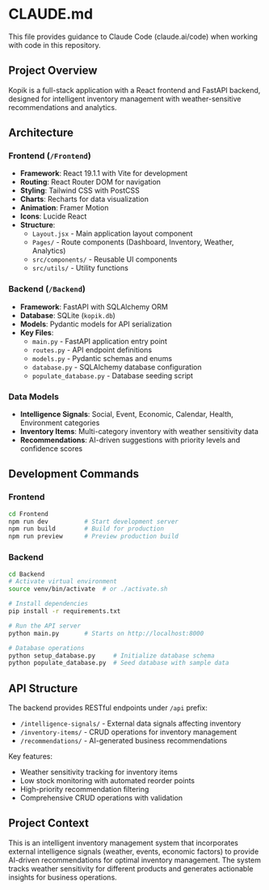# CLAUDE.md

This file provides guidance to Claude Code (claude.ai/code) when working with code in this repository.

## Project Overview

Kopik is a full-stack application with a React frontend and FastAPI backend, designed for intelligent inventory management with weather-sensitive recommendations and analytics.

## Architecture

### Frontend (`/Frontend`)
- **Framework**: React 19.1.1 with Vite for development
- **Routing**: React Router DOM for navigation
- **Styling**: Tailwind CSS with PostCSS
- **Charts**: Recharts for data visualization
- **Animation**: Framer Motion
- **Icons**: Lucide React
- **Structure**: 
  - `Layout.jsx` - Main application layout component
  - `Pages/` - Route components (Dashboard, Inventory, Weather, Analytics)
  - `src/components/` - Reusable UI components
  - `src/utils/` - Utility functions

### Backend (`/Backend`)
- **Framework**: FastAPI with SQLAlchemy ORM
- **Database**: SQLite (`kopik.db`)
- **Models**: Pydantic models for API serialization
- **Key Files**:
  - `main.py` - FastAPI application entry point
  - `routes.py` - API endpoint definitions
  - `models.py` - Pydantic schemas and enums
  - `database.py` - SQLAlchemy database configuration
  - `populate_database.py` - Database seeding script

### Data Models
- **Intelligence Signals**: Social, Event, Economic, Calendar, Health, Environment categories
- **Inventory Items**: Multi-category inventory with weather sensitivity data
- **Recommendations**: AI-driven suggestions with priority levels and confidence scores

## Development Commands

### Frontend
```bash
cd Frontend
npm run dev          # Start development server
npm run build        # Build for production
npm run preview      # Preview production build
```

### Backend
```bash
cd Backend
# Activate virtual environment
source venv/bin/activate  # or ./activate.sh

# Install dependencies
pip install -r requirements.txt

# Run the API server
python main.py       # Starts on http://localhost:8000

# Database operations
python setup_database.py     # Initialize database schema
python populate_database.py  # Seed database with sample data
```

## API Structure

The backend provides RESTful endpoints under `/api` prefix:
- `/intelligence-signals/` - External data signals affecting inventory
- `/inventory-items/` - CRUD operations for inventory management
- `/recommendations/` - AI-generated business recommendations

Key features:
- Weather sensitivity tracking for inventory items
- Low stock monitoring with automated reorder points
- High-priority recommendation filtering
- Comprehensive CRUD operations with validation

## Project Context

This is an intelligent inventory management system that incorporates external intelligence signals (weather, events, economic factors) to provide AI-driven recommendations for optimal inventory management. The system tracks weather sensitivity for different products and generates actionable insights for business operations.